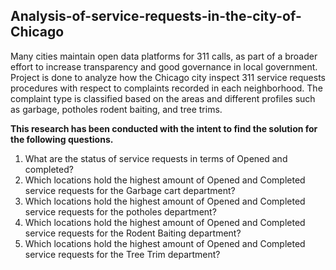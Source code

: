 ## **Analysis-of-service-requests-in-the-city-of-Chicago**
Many cities maintain open data platforms for 311 calls, as part of a broader effort to increase transparency and good governance in local government. Project is done to analyze how the Chicago city inspect 311 service requests procedures with respect to complaints recorded in each neighborhood. The complaint type is classified based on the areas and different profiles such as garbage, potholes rodent baiting, and tree trims.

**This research has been conducted with the intent to find the solution for the following questions.**
1. What are the status of service requests in terms of Opened and completed? 
2. Which locations hold the highest amount of Opened and Completed service requests for the Garbage cart department?
3. Which locations hold the highest amount of Opened and Completed service requests for the potholes department?
4. Which locations hold the highest amount of Opened and Completed service requests for the Rodent Baiting department?
5. Which locations hold the highest amount of Opened and Completed service requests for the Tree Trim department?

